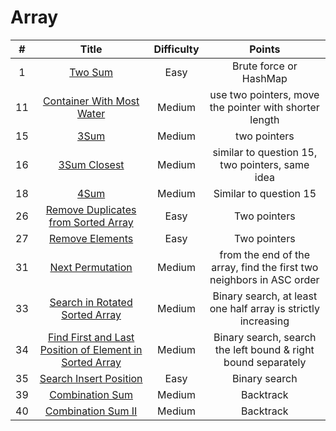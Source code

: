 # Array
| # | Title | Difficulty |Points|
| :-----:| :----: | :----: |:----:| 
|1|[Two Sum](https://github.com/yuxuanm/Leetcode-Java/blob/master/Leetcode/src/array/Q1TwoSum.java)| Easy | Brute force or HashMap|
| 11 | [Container With Most Water](https://github.com/yuxuanm/Leetcode-Java/blob/master/Leetcode/src/array/Q11ContainerWithMostWater.java) | Medium |use two pointers, move the pointer with shorter length|
| 15 |[3Sum]()| Medium |two pointers|
| 16 | [3Sum Closest]() | Medium | similar to question 15, two pointers, same idea|
| 18 | [4Sum]() | Medium | Similar to question 15 | 
| 26 |[Remove Duplicates from Sorted Array]() | Easy | Two pointers | 
| 27 | [Remove Elements]() | Easy | Two pointers | 
| 31 | [Next Permutation]() | Medium | from the end of the array, find the first two neighbors in ASC order | 
| 33 | [Search in Rotated Sorted Array]() | Medium | Binary search, at least one half array is strictly increasing | 
| 34 | [Find First and Last Position of Element in Sorted Array]()| Medium | Binary search, search the left bound & right bound separately|
| 35 | [Search Insert Position]() | Easy | Binary search |
| 39 | [Combination Sum]() | Medium | Backtrack |
| 40 | [Combination Sum II]() | Medium | Backtrack |

